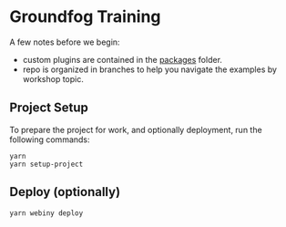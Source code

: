 # Groundfog Training

A few notes before we begin:

- custom plugins are contained in the [packages](./packages) folder.
- repo is organized in branches to help you navigate the examples by workshop topic.

## Project Setup

To prepare the project for work, and optionally deployment, run the following commands:

```
yarn
yarn setup-project
```

## Deploy (optionally)

```
yarn webiny deploy
```
